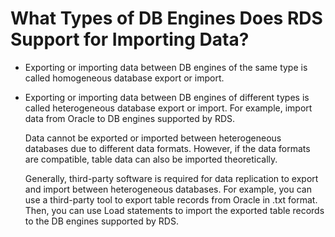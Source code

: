 # What Types of DB Engines Does RDS Support for Importing Data?<a name="rds_faq_0025"></a>

-   Exporting or importing data between DB engines of the same type is called homogeneous database export or import.
-   Exporting or importing data between DB engines of different types is called heterogeneous database export or import. For example, import data from Oracle to DB engines supported by RDS.

    Data cannot be exported or imported between heterogeneous databases due to different data formats. However, if the data formats are compatible, table data can also be imported theoretically.

    Generally, third-party software is required for data replication to export and import between heterogeneous databases. For example, you can use a third-party tool to export table records from Oracle in .txt format. Then, you can use Load statements to import the exported table records to the DB engines supported by RDS.


